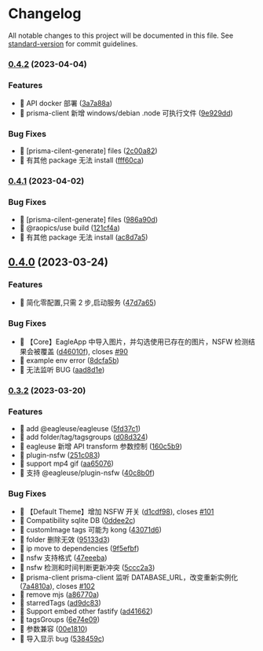 # Changelog

All notable changes to this project will be documented in this file. See [standard-version](https://github.com/conventional-changelog/standard-version) for commit guidelines.

### [0.4.2](https://github.com/rao-pics/core/compare/v0.4.1...v0.4.2) (2023-04-04)

### Features

- 🎸 API docker 部署 ([3a7a88a](https://github.com/rao-pics/core/commit/3a7a88a971aa8951fe293758b59bde5d2a2e3164))
- 🎸 prisma-client 新增 windows/debian .node 可执行文件 ([9e929dd](https://github.com/rao-pics/core/commit/9e929dd6666f22b6e8930a6473af267a25a7e8bb))

### Bug Fixes

- 🐛 [prisma-cilent-generate] files ([2c00a82](https://github.com/rao-pics/core/commit/2c00a82ae9225bd18a3d01c5432b1ec2d28bc175))
- 🐛 有其他 package 无法 install ([fff60ca](https://github.com/rao-pics/core/commit/fff60ca023ff75d82a4b89147f646d43aec580c5))

### [0.4.1](https://github.com/rao-pics/core/compare/v0.4.0...v0.4.1) (2023-04-02)

### Bug Fixes

- 🐛 [prisma-cilent-generate] files ([986a90d](https://github.com/rao-pics/core/commit/986a90df674213cfe574bbb4a56651026f4397d5))
- 🐛 @raopics/use build ([121cf4a](https://github.com/rao-pics/core/commit/121cf4a2e63a6f4bb1df6abe82182ba3d669454a))
- 🐛 有其他 package 无法 install ([ac8d7a5](https://github.com/rao-pics/core/commit/ac8d7a584b7e7dde79670fc7bed54f7ac393ecb2))

## [0.4.0](https://github.com/rao-pics/core/compare/v0.3.2...v0.4.0) (2023-03-24)

### Features

- 🎸 简化零配置,只需 2 步,启动服务 ([47d7a65](https://github.com/rao-pics/core/commit/47d7a65b0af5f3ce3d27aa372437dbfdb24df101))

### Bug Fixes

- 🐛 【Core】EagleApp 中导入图片，并勾选使用已存在的图片，NSFW 检测结果会被覆盖 ([d46010f](https://github.com/rao-pics/core/commit/d46010f3ff20101c108166dabf263bd89fe8933c)), closes [#90](https://github.com/rao-pics/core/issues/90)
- 🐛 example env error ([8dcfa5b](https://github.com/rao-pics/core/commit/8dcfa5b3899b3e98120109ad484673157b974442))
- 🐛 无法监听 BUG ([aad8d1e](https://github.com/rao-pics/core/commit/aad8d1ead4c99ea781c2cccc8f057b994d243cd8))

### [0.3.2](https://github.com/rao-pics/core/compare/v1.0.4...v0.3.2) (2023-03-20)

### Features

- 🎸 add @eagleuse/eagleuse ([5fd37c1](https://github.com/rao-pics/core/commit/5fd37c11d2ba4a515444fad3ceea73b05abf5e90))
- 🎸 add folder/tag/tagsgroups ([d08d324](https://github.com/rao-pics/core/commit/d08d3243130039039beeb566818ac9fbf25778b7))
- 🎸 eagleuse 新增 API transform 参数控制 ([160c5b9](https://github.com/rao-pics/core/commit/160c5b902c36449887c450592277afcc1e09440a))
- 🎸 plugin-nsfw ([251c083](https://github.com/rao-pics/core/commit/251c0831cf1e4faf62ff929a10b100614e51019d))
- 🎸 support mp4 gif ([aa65076](https://github.com/rao-pics/core/commit/aa65076d66eb46c605b5d95a0ab729b790793f32))
- 🎸 支持 @eagleuse/plugin-nsfw ([40c8b0f](https://github.com/rao-pics/core/commit/40c8b0fba49c5a79b28b4da2a22265bdef3514cb))

### Bug Fixes

- 🐛 【Default Theme】增加 NSFW 开关 ([d1cdf98](https://github.com/rao-pics/core/commit/d1cdf988694590f85ef2022a6b26d5dda2b181cf)), closes [#101](https://github.com/rao-pics/core/issues/101)
- 🐛 Compatibility sqlite DB ([0ddee2c](https://github.com/rao-pics/core/commit/0ddee2c67feda522d7d13b4b1c68c354f8a9515e))
- 🐛 customImage tags 可能为 kong ([43071d6](https://github.com/rao-pics/core/commit/43071d63277ef7c5c54d325fdf5e829aa5b4d7e1))
- 🐛 folder 删除无效 ([95133d3](https://github.com/rao-pics/core/commit/95133d3d2d5a283d4966c926abcc5e32a170ff1d))
- 🐛 ip move to dependencies ([9f5efbf](https://github.com/rao-pics/core/commit/9f5efbf47c74e15449cf4614413ca82f37cac5b4))
- 🐛 nsfw 支持格式 ([47eeeba](https://github.com/rao-pics/core/commit/47eeeba5f6fc16474cb055d8139787d249863a30))
- 🐛 nsfw 检测和时间判断更新冲突 ([5ccc2a3](https://github.com/rao-pics/core/commit/5ccc2a3b161a3e81475c1818c3ed3758d4c2f760))
- 🐛 prisma-client prisma-client 监听 DATABASE_URL，改变重新实例化 ([7a4810a](https://github.com/rao-pics/core/commit/7a4810a8356f1f3b8e519e8d189a551e3d816752)), closes [#102](https://github.com/rao-pics/core/issues/102)
- 🐛 remove mjs ([a86770a](https://github.com/rao-pics/core/commit/a86770a9403645710b89c770e6211978fccae351))
- 🐛 starredTags ([ad9dc83](https://github.com/rao-pics/core/commit/ad9dc83a1ab0d7608606bdcc8bc3cbb117e0d855))
- 🐛 Support embed other fastify ([ad41662](https://github.com/rao-pics/core/commit/ad416620669d9039eda309b103dc0eb8ff1b9bff))
- 🐛 tagsGroups ([6e74e09](https://github.com/rao-pics/core/commit/6e74e0974d324155007bfa851c05a40957802763))
- 🐛 参数兼容 ([00e1810](https://github.com/rao-pics/core/commit/00e18100335ee48c7215d836a336fc7df0b4c9d4))
- 🐛 导入显示 bug ([538459c](https://github.com/rao-pics/core/commit/538459c96b2eebca19c54c37723b47e94bf5d853))
